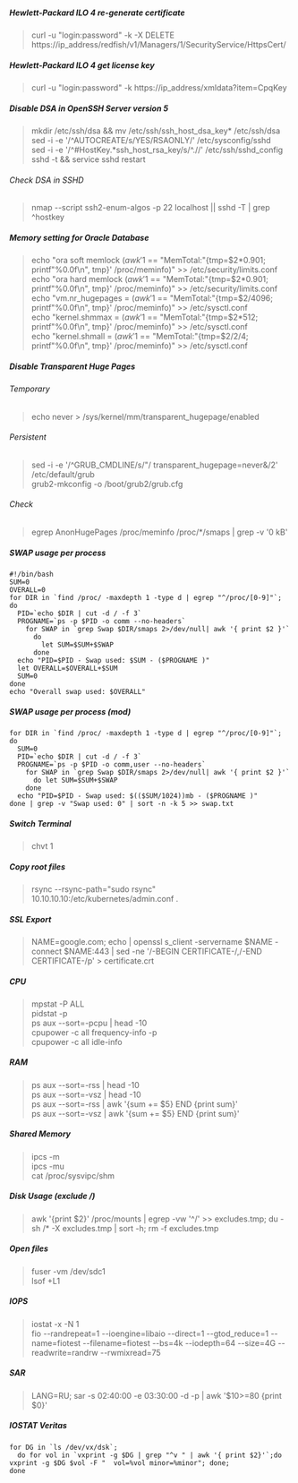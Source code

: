 ##### Hewlett-Packard ILO 4 re-generate certificate
> curl -u "login:password" -k -X DELETE https://ip_address/redfish/v1/Managers/1/SecurityService/HttpsCert/

##### Hewlett-Packard ILO 4 get license key
> curl -u "login:password" -k https://ip_address/xmldata?item=CpqKey

##### Disable DSA in OpenSSH Server version 5
> mkdir /etc/ssh/dsa && mv /etc/ssh/ssh_host_dsa_key* /etc/ssh/dsa   
> sed -i -e '/^AUTOCREATE/s/YES/RSAONLY/' /etc/sysconfig/sshd   
> sed -i -e '/^#HostKey.*ssh_host_rsa_key/s/^.//' /etc/ssh/sshd_config   
> sshd -t && service sshd restart

###### Check DSA in SSHD
> nmap --script ssh2-enum-algos -p 22 localhost || sshd -T | grep ^hostkey

##### Memory setting for Oracle Database
> echo "ora soft memlock $(awk '$1 == "MemTotal:"{tmp=$2\*0.901; printf"%0.0f\n", tmp}' /proc/meminfo)" >> /etc/security/limits.conf  
> echo "ora hard memlock $(awk '$1 == "MemTotal:"{tmp=$2\*0.901; printf"%0.0f\n", tmp}' /proc/meminfo)" >> /etc/security/limits.conf  
> echo "vm.nr_hugepages = $(awk '$1 == "MemTotal:"{tmp=$2/4096; printf"%0.0f\n", tmp}' /proc/meminfo)" >> /etc/sysctl.conf  
> echo "kernel.shmmax = $(awk '$1 == "MemTotal:"{tmp=$2\*512; printf"%0.0f\n", tmp}' /proc/meminfo)" >> /etc/sysctl.conf  
> echo "kernel.shmall = $(awk '$1 == "MemTotal:"{tmp=$2/2/4; printf"%0.0f\n", tmp}' /proc/meminfo)" >> /etc/sysctl.conf

##### Disable Transparent Huge Pages
###### Temporary
> echo never > /sys/kernel/mm/transparent_hugepage/enabled
###### Persistent
> sed -i -e '/^GRUB_CMDLINE/s/"/ transparent_hugepage=never&/2' /etc/default/grub   
> grub2-mkconfig -o /boot/grub2/grub.cfg
###### Check
> egrep AnonHugePages /proc/meminfo /proc/\*/smaps | grep -v '0 kB'

##### SWAP usage per process
```
#!/bin/bash
SUM=0
OVERALL=0
for DIR in `find /proc/ -maxdepth 1 -type d | egrep "^/proc/[0-9]"`; do
  PID=`echo $DIR | cut -d / -f 3`
  PROGNAME=`ps -p $PID -o comm --no-headers`
    for SWAP in `grep Swap $DIR/smaps 2>/dev/null| awk '{ print $2 }'`
      do
        let SUM=$SUM+$SWAP
      done
  echo "PID=$PID - Swap used: $SUM - ($PROGNAME )"
  let OVERALL=$OVERALL+$SUM
  SUM=0
done
echo "Overall swap used: $OVERALL"
```
##### SWAP usage per process (mod)
```
for DIR in `find /proc/ -maxdepth 1 -type d | egrep "^/proc/[0-9]"`; do
  SUM=0
  PID=`echo $DIR | cut -d / -f 3`
  PROGNAME=`ps -p $PID -o comm,user --no-headers`
    for SWAP in `grep Swap $DIR/smaps 2>/dev/null| awk '{ print $2 }'`
      do let SUM=$SUM+$SWAP
    done
  echo "PID=$PID - Swap used: $(($SUM/1024))mb - ($PROGNAME )"
done | grep -v "Swap used: 0" | sort -n -k 5 >> swap.txt
```

##### Switch Terminal
> chvt 1

##### Copy root files
> rsync --rsync-path="sudo rsync" 10.10.10.10:/etc/kubernetes/admin.conf .

##### SSL Export
> NAME=google.com; echo | openssl s_client -servername $NAME -connect $NAME:443 | sed -ne '/-BEGIN CERTIFICATE-/,/-END CERTIFICATE-/p' > certificate.crt

##### CPU
> mpstat -P ALL   
> pidstat -p <pid>   
> ps aux --sort=-pcpu | head -10   
> cpupower -c all frequency-info -p   
> cpupower -c all idle-info   

##### RAM
> ps aux --sort=-rss | head -10   
> ps aux --sort=-vsz | head -10   
> ps aux --sort=-rss | awk '{sum += $5} END {print sum}'   
> ps aux --sort=-vsz | awk '{sum += $5} END {print sum}'

##### Shared Memory
> ipcs -m   
> ipcs -mu   
> cat /proc/sysvipc/shm

##### Disk Usage (exclude /)
> awk '{print $2}' /proc/mounts | egrep -vw '^/' >> excludes.tmp; du -sh /* -X excludes.tmp | sort -h; rm -f excludes.tmp

##### Open files
> fuser -vm /dev/sdc1   
> lsof +L1

##### IOPS
> iostat -x -N 1   
> fio --randrepeat=1 --ioengine=libaio --direct=1 --gtod_reduce=1 --name=fiotest --filename=fiotest --bs=4k --iodepth=64 --size=4G --readwrite=randrw --rwmixread=75

##### SAR
> LANG=RU; sar -s 02:40:00 -e 03:30:00 -d -p | awk '$10>=80 {print $0}'

##### IOSTAT Veritas
```
for DG in `ls /dev/vx/dsk`;
  do for vol in `vxprint -g $DG | grep "^v " | awk '{ print $2}'`;do vxprint -g $DG $vol -F "  vol=%vol minor=%minor"; done;
done
```
